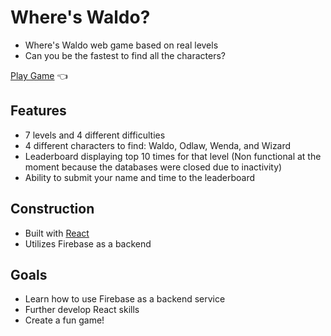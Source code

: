 # Where's Waldo?

- Where's Waldo web game based on real levels
- Can you be the fastest to find all the characters?

[Play Game](https://brandony16.github.io/where-is-waldo/) :point_left:

## Features

- 7 levels and 4 different difficulties
- 4 different characters to find: Waldo, Odlaw, Wenda, and Wizard
- Leaderboard displaying top 10 times for that level (Non functional at the moment because the databases were closed due to inactivity)
- Ability to submit your name and time to the leaderboard

## Construction

- Built with [React](https://reactjs.org/)
- Utilizes Firebase as a backend

## Goals

- Learn how to use Firebase as a backend service
- Further develop React skills
- Create a fun game!
